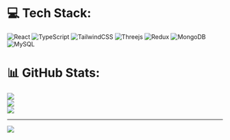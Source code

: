 
# 💻 Tech Stack:
![React](https://img.shields.io/badge/react-%2320232a.svg?style=for-the-badge&logo=react&logoColor=%2361DAFB) ![TypeScript](https://img.shields.io/badge/typescript-%23007ACC.svg?style=for-the-badge&logo=typescript&logoColor=white) ![TailwindCSS](https://img.shields.io/badge/tailwindcss-%2338B2AC.svg?style=for-the-badge&logo=tailwind-css&logoColor=white) ![Threejs](https://img.shields.io/badge/threejs-black?style=for-the-badge&logo=three.js&logoColor=white) ![Redux](https://img.shields.io/badge/redux-%23593d88.svg?style=for-the-badge&logo=redux&logoColor=white) ![MongoDB](https://img.shields.io/badge/MongoDB-%234ea94b.svg?style=for-the-badge&logo=mongodb&logoColor=white) ![MySQL](https://img.shields.io/badge/mysql-%2300f.svg?style=for-the-badge&logo=mysql&logoColor=white)
# 📊 GitHub Stats:
![](https://github-readme-stats.vercel.app/api?username=mpamadio&theme=dark&hide_border=false&include_all_commits=true&count_private=true)<br/>
![](https://github-readme-streak-stats.herokuapp.com/?user=mpamadio&theme=dark&hide_border=false)<br/>
![](https://github-readme-stats.vercel.app/api/top-langs/?username=mpamadio&theme=dark&hide_border=false&include_all_commits=true&count_private=true&layout=compact)

---
[![](https://visitcount.itsvg.in/api?id=mpamadio&icon=0&color=0)](https://visitcount.itsvg.in)

<!-- Proudly created with GPRM ( https://gprm.itsvg.in ) -->
